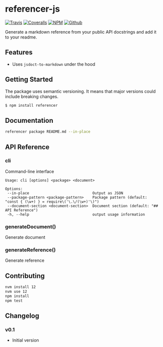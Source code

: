 # referencer-js

[![Travis](https://img.shields.io/travis/roll/referencer-js/master.svg)](https://travis-ci.org/roll/referencer-js)
[![Coveralls](http://img.shields.io/coveralls/roll/referencer-js.svg?branch=master)](https://coveralls.io/r/roll/referencer-js?branch=master)
[![NPM](https://img.shields.io/npm/v/referencer.svg)](https://www.npmjs.com/package/referencer)
[![Github](https://img.shields.io/badge/github-master-brightgreen)](https://github.com/roll/referencer-js)

Generate a markdown reference from your public API docstrings and add it to your readme.

## Features

- Uses `jsdoct-to-markdown` under the hood

## Getting Started

The package uses semantic versioning. It means that major versions  could include breaking changes.

```bash
$ npm install referencer
```

## Documentation

```bash
referencer package README.md --in-place
```

## API Reference

### cli
Command-line interface

```
Usage: cli [options] <package> <document>

Options:
 --in-place                             Output as JSON
 --package-pattern <package-pattern>    Package pattern (default: "const { (\w+) } = require\('\.\/(\w+)'\)")
 --document-section <document-section>  Document section (default: "## API Reference")
 -h, --help                             output usage information
```


### generateDocument()
Generate document


### generateReference()
Generate reference


## Contributing

```bash
nvm install 12
nvm use 12
npm install
npm test
```

## Changelog

### v0.1

- Initial version
